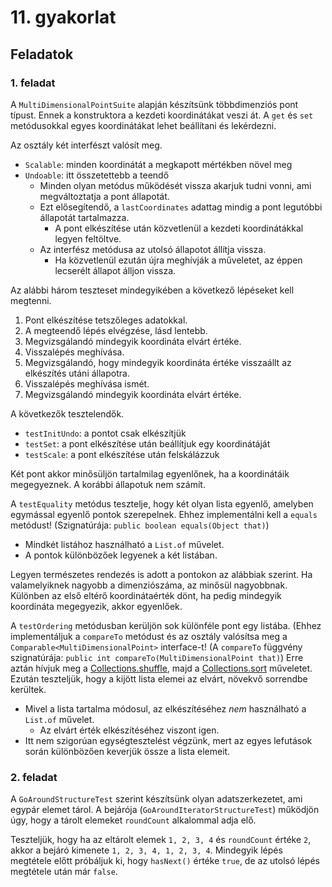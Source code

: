 # 11. gyakorlat

## Feladatok

### 1. feladat

A `MultiDimensionalPointSuite` alapján készítsünk többdimenziós pont típust.
Ennek a konstruktora a kezdeti koordinátákat veszi át.
A `get` és `set` metódusokkal egyes koordinátákat lehet beállítani és lekérdezni.

Az osztály két interfészt valósít meg.

- `Scalable`: minden koordinátát a megkapott mértékben növel meg
- `Undoable`: itt összetettebb a teendő
	- Minden olyan metódus működését vissza akarjuk tudni vonni, ami megváltoztatja a pont állapotát.
	- Ezt elősegítendő, a `lastCoordinates` adattag mindig a pont legutóbbi állapotát tartalmazza.
		- A pont elkészítése után közvetlenül a kezdeti koordinátákkal legyen feltöltve.
	- Az interfész metódusa az utolsó állapotot állítja vissza.
		- Ha közvetlenül ezután újra meghívják a műveletet, az éppen lecserélt állapot álljon vissza.

Az alábbi három teszteset mindegyikében a következő lépéseket kell megtenni.

1. Pont elkészítése tetszőleges adatokkal.
1. A megteendő lépés elvégzése, lásd lentebb.
1. Megvizsgálandó mindegyik koordináta elvárt értéke.
1. Visszalépés meghívása.
1. Megvizsgálandó, hogy mindegyik koordináta értéke visszaállt az elkészítés utáni állapotra.
1. Visszalépés meghívása ismét.
1. Megvizsgálandó mindegyik koordináta elvárt értéke.

A következők tesztelendők.

- `testInitUndo`: a pontot csak elkészítjük
- `testSet`: a pont elkészítése után beállítjuk egy koordinátáját
- `testScale`: a pont elkészítése után felskálázzuk

Két pont akkor minősüljön tartalmilag egyenlőnek, ha a koordinátáik megegyeznek. A korábbi állapotuk nem számít.

A `testEquality` metódus tesztelje, hogy két olyan lista egyenlő, amelyben egymással egyenlő pontok szerepelnek. Ehhez implementálni kell a `equals` metódust! (Szignatúrája: `public boolean equals(Object that)`)

- Mindkét listához használható a `List.of` művelet.
- A pontok különbözőek legyenek a két listában.

Legyen természetes rendezés is adott a pontokon az alábbiak szerint.
Ha valamelyiknek nagyobb a dimenziószáma, az minősül nagyobbnak.
Különben az első eltérő koordinátaérték dönt,
ha pedig mindegyik koordináta megegyezik, akkor egyenlőek.

A `testOrdering` metódusban kerüljön sok különféle pont egy listába. (Ehhez implementáljuk a `compareTo` metódust és az osztály valósítsa meg a `Comparable<MultiDimensionalPoint>` interface-t! (A `compareTo` függvény szignatúrája: `public int compareTo(MultiDimensionalPoint that)`)
Erre aztán hívjuk meg a [Collections.shuffle](https://docs.oracle.com/en/java/javase/20/docs/api/java.base/java/util/Collections.html#shuffle(java.util.List)),
majd a [Collections.sort](https://docs.oracle.com/en/java/javase/20/docs/api/java.base/java/util/Collections.html#sort(java.util.List))
műveletet.
Ezután teszteljük, hogy a kijött lista elemei az elvárt, növekvő sorrendbe kerültek.

- Mivel a lista tartalma módosul, az elkészítéséhez *nem* használható a `List.of` művelet.
	- Az elvárt érték elkészítéséhez viszont igen.
- Itt nem szigorúan egységtesztelést végzünk, mert az egyes lefutások során különbözően keverjük össze a lista elemeit.


### 2. feladat

A `GoAroundStructureTest` szerint készítsünk olyan adatszerkezetet, ami egypár elemet tárol.
A bejárója (`GoAroundIteratorStructureTest`) működjön úgy, hogy a tárolt elemeket `roundCount` alkalommal adja elő.

Teszteljük, hogy ha az eltárolt elemek `1, 2, 3, 4` és `roundCount` értéke `2`, akkor a bejáró kimenete `1, 2, 3, 4, 1, 2, 3, 4`.
Mindegyik lépés megtétele előtt próbáljuk ki, hogy `hasNext()` értéke `true`, de az utolsó lépés megtétele után már `false`.
